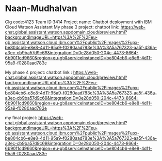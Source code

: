 # Naan-Mudhalvan
Clg code:4123
Team ID:3414
Project name: Chatbot deployment with IBM Cloud Watson Assistant
My phase 3 project: chatbot link: 
https://web-chat.global.assistant.watson.appdomain.cloud/preview.html?backgroundImageURL=https%3A%2F%2Feu-gb.assistant.watson.cloud.ibm.com%2Fpublic%2Fimages%2Fupx-be804cb6-e8e8-4d11-95a9-f0280aad783e%3A%3A5a767323-aa5f-436a-a3ec-cb9ba57d9c69&integrationID=0e28d050-204c-4473-8664-6b9011cd9660&region=eu-gb&serviceInstanceID=be804cb6-e8e8-4d11-95a9-f0280aad783e

My phase 4 project: chatbot link : 
https://web-chat.global.assistant.watson.appdomain.cloud/preview.html?backgroundImageURL=https%3A%2F%2Feu-gb.assistant.watson.cloud.ibm.com%2Fpublic%2Fimages%2Fupx-be804cb6-e8e8-4d11-95a9-f0280aad783e%3A%3A5a767323-aa5f-436a-a3ec-cb9ba57d9c69&integrationID=0e28d050-204c-4473-8664-6b9011cd9660&region=eu-gb&serviceInstanceID=be804cb6-e8e8-4d11-95a9-f0280aad783e

my final project:
https://web-chat.global.assistant.watson.appdomain.cloud/preview.html?backgroundImageURL=https%3A%2F%2Feu-gb.assistant.watson.cloud.ibm.com%2Fpublic%2Fimages%2Fupx-be804cb6-e8e8-4d11-95a9-f0280aad783e%3A%3A5a767323-aa5f-436a-a3ec-cb9ba57d9c69&integrationID=0e28d050-204c-4473-8664-6b9011cd9660&region=eu-gb&serviceInstanceID=be804cb6-e8e8-4d11-95a9-f0280aad783e
